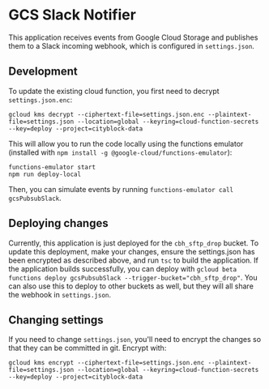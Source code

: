 # GCS Slack Notifier

This application receives events from Google Cloud Storage and publishes them to a Slack incoming webhook,
which is configured in `settings.json`.

## Development

To update the existing cloud function, you first need to decrypt `settings.json.enc`:

```
gcloud kms decrypt --ciphertext-file=settings.json.enc --plaintext-file=settings.json --location=global --keyring=cloud-function-secrets --key=deploy --project=cityblock-data
```

This will allow you to run the code locally using the functions emulator (installed with `npm install -g @google-cloud/functions-emulator`):

```
functions-emulator start
npm run deploy-local
```

Then, you can simulate events by running `functions-emulator call gcsPubsubSlack`.

## Deploying changes

Currently, this application is just deployed for the `cbh_sftp_drop` bucket. To update this deployment, make your changes, ensure the settings.json has been encrypted as described above, and run `tsc` to build the application. If the application builds successfully, you can deploy with `gcloud beta functions deploy gcsPubsubSlack --trigger-bucket="cbh_sftp_drop"`. You can also use this to deploy to other buckets as well, but they will all share the webhook in `settings.json`.

## Changing settings

If you need to change `settings.json`, you'll need to encrypt the changes so that they can be committed in git.
Encrypt with:

```
gcloud kms encrypt --ciphertext-file=settings.json.enc --plaintext-file=settings.json --location=global --keyring=cloud-function-secrets --key=deploy --project=cityblock-data
```
